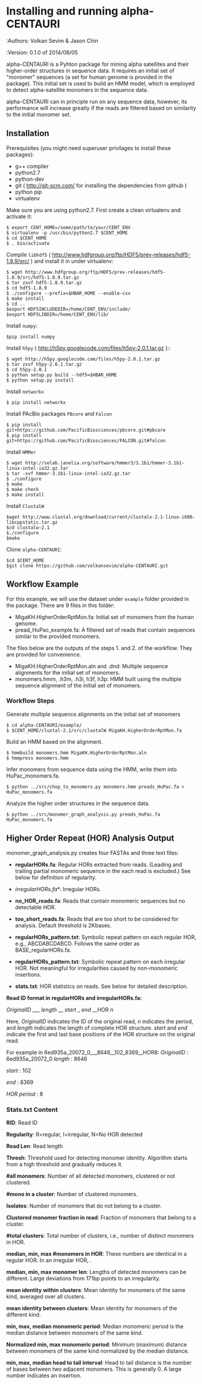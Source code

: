 Installing and running alpha-CENTAURI
===========================================

:Authors: 
    Volkan Sevim & Jason Chin

:Version: 0.1.0 of 2014/08/05

alpha-CENTAURI is a Pyhton package for mining alpha satellites and their higher-order structures in sequence data. It requires an initial set of "monomer" sequences (a set for human genome is provided in the package). This initial set is used to build an HMM model, which is employed to detect alpha-satellite monomers in the sequence data.

alpha-CENTAURI can in principle run on any sequence data, however, its performance will increase greatly if the reads are filtered based on similarity to the initial monomer set. 

Installation
--------------

Prerequisites (you might need superuser privilages to install these packages):

* g++ compiler
* python2.7
* python-dev
* git ( http://git-scm.com/ for installing the dependencies from github )
* python pip 
* virtualenv

Make sure you are using python2.7. First create a clean virtualenv and activate it:

    $ export CENT_HOME=/some/path/to/your/CENT_ENV
    $ virtualenv -p /usr/bin/python2.7 $CENT_HOME
    $ cd $CENT_HOME
    $ . bin/activate

Compile ``libhdf5`` (
http://www.hdfgroup.org/ftp/HDF5/prev-releases/hdf5-1.8.9/src/ ) and install it
in under virtualenv:

    $ wget http://www.hdfgroup.org/ftp/HDF5/prev-releases/hdf5-1.8.9/src/hdf5-1.8.9.tar.gz
    $ tar zxvf hdf5-1.8.9.tar.gz
    $ cd hdf5-1.8.9
    $ ./configure --prefix=$HBAR_HOME --enable-cxx
    $ make install
    $ cd ..
    $export HDF5INCLUDEDIR=/home/CENT_ENV/include/
    $export HDF5LIBDIR=/home/CENT_ENV/lib/

Install ``numpy``:

    $pip install numpy

Install ``h5py`` ( http://h5py.googlecode.com/files/h5py-2.0.1.tar.gz )::

    $ wget http://h5py.googlecode.com/files/h5py-2.0.1.tar.gz
    $ tar zxvf h5py-2.0.1.tar.gz
    $ cd h5py-2.0.1
    $ python setup.py build --hdf5=$HBAR_HOME
    $ python setup.py install

Install ``networkx``

    $ pip install networkx

Install PAcBio packages ``PBcore`` and ``Falcon``

    $ pip install git+https://github.com/PacificBiosciences/pbcore.git#pbcore
    $ pip install git+https://github.com/PacificBiosciences/FALCON.git#falcon
 
Install ``HMMer``

    $ wget http://selab.janelia.org/software/hmmer3/3.1b1/hmmer-3.1b1-linux-intel-ia32.gz.tar
    $ tar -xvf hmmer-3.1b1-linux-intel-ia32.gz.tar
    $ ./configure
    $ make
    $ make check
    $ make install

Install ``ClustalW``

    $wget http://www.clustal.org/download/current/clustalx-2.1-linux-i686-libcppstatic.tar.gz
    $cd clustalw-2.1
    $./configure
    $make

Clone ``alpha-CENTAURI``:

    $cd $CENT_HOME
    $git clone https://github.com/volkansevim/alpha-CENTAURI.git


Workflow Example
--------------
For this example, we will use the dataset under ``example`` folder provided in the package. There are 9 files in this folder:

* MigaKH.HigherOrderRptMon.fa: Initial set of monomers from the human genome.
* pread_HuPac_example.fa: A filtered set of reads that contain sequences similar to the provided monomers.

The files below are the outputs of the steps 1. and 2. of the workflow. They are provided for convenience.

* MigaKH.HigherOrderRptMon.aln and .dnd: Multiple sequence alignments for the initial set of monomers.
* monomers.hmm, .h3m, .h3i, h3f, h3p: HMM built using the multiple sequence alignment of the initial set of monomers.

### Workflow Steps

Generate multiple sequence alignments on the initial set of monomers 

    $ cd alpha-CENTAURI/example/
    $ $CENT_HOME/clustal-2.1/src/clustalW MigaKH.HigherOrderRptMon.fa

Build an HMM based on the alignment.

    $ hmmbuild monomers.hmm MigaKH.HigherOrderRptMon.aln
    $ hmmpress monomers.hmm

Infer monomers from sequence data using the HMM, write them into HuPac_monomers.fa. 

    $ python ../src/chop_to_monomers.py monomers.hmm preads_HuPac.fa > HuPac_monomers.fa

Analyze the higher order structures in the sequence data.

    $ python ../src/monomer_graph_analysis.py preads_HuPac.fa HuPac_monomers.fa 
	
Higher Order Repeat (HOR) Analysis Output 
-------------------	
monomer\_graph\_analysis.py creates four FASTAs and three text files:

* **regularHORs.fa**: Regular HORs extracted from reads. (Leading and trailing partial monomeric sequence in the each read is excluded.) See below for definition of regularity. 
* *irregularHORs.fa**: Irregular HORs.
* **no_HOR_reads.fa**: Reads that contain monomeric sequences but no detectable HOR.
* **too_short_reads.fa**: Reads that are too short to be considered for analysis. Default threshold is 2Kbases.

* **regularHORs_pattern.txt**: Symbolic repeat pattern on each regular HOR, e.g., ABCDABCDABCD. Follows the same order as BASE_regularHORs.fa.
* **regularHORs_pattern.txt**: Symbolic repeat pattern on each irregular HOR. Not meaningful for irregularities caused by non-monomeric insertions.
* **stats.txt**: HOR statistics on reads. See below for detailed description.  

**Read ID format in regularHORs and irregularHORs.fa:** 

_OriginalID_ \_\_\_ _length_ \_\_ _start_ \_ _end_ \_\_HOR _n_

Here, _OriginalID_ indicates the ID of the original read, _n_ indicates the period, and _length_ indicates the length of complete HOR structure. _start_ and _end_ indicate the first and last base positions of the HOR structure on the original read. 

For example in 6ed935a\_20072\_0\_\_\_8646\_\_102\_8369\_\_HOR8: 
_OriginalID_ : 6ed935a\_20072\_0
_length_ : 8646

_start_ : 102

_end_ : 8369

_HOR period_ : 8


### Stats.txt Content
**RID**: Read ID

**Regularity**: R=regular, I=irregular, N=No HOR detected

**Read Len**: Read length

**Thresh**: Threshold used for detecting monomer identity. Algorithm starts from a high threshold and gradually reduces it.

**#all monomers**: Number of all detected monomers, clustered or not clustered. 

**#mono in a cluster**: Number of clustered monomers. 

**Isolates**: Number of monomers that do not belong to a cluster.  

**Clustered monomer fraction in read**: Fraction of monomers that belong to a cluster.

**#total clusters**: Total number of clusters, i.e., number of distinct monomers in HOR.

**median, min, max #monomers in HOR**: These numbers are identical in a regular HOR. In an irregular HOR, . 

**median, min, max monomer len**:  Lengths of detected monomers can be different. Large deviations from 171bp points to an irregularity.

**mean identity within clusters**: Mean identity for monomers of the same kind, averaged over all clusters.

**mean identity between clusters**: Mean identity for monomers of the different kind.

**min, max, median monomeric period**: Median monomeric period is the median distance between monomers of the same kind.

**Normalized min, max monomeric period**: Minimum (maximum) distance between monomers of the same kind normalized by the median distance. 

**min, max, median head to tail interval**: Head to tail distance is the number of bases between two adjacent monomers. This is generally 0. A large number indicates an insertion.  

